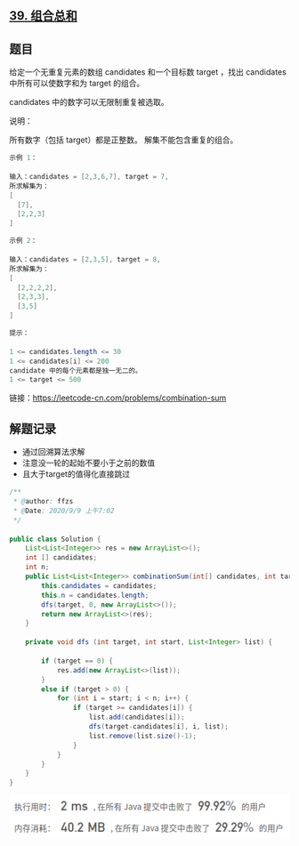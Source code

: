 ## [39. 组合总和](https://leetcode-cn.com/problems/combination-sum/)

## 题目

给定一个无重复元素的数组 candidates 和一个目标数 target ，找出 candidates 中所有可以使数字和为 target 的组合。

candidates 中的数字可以无限制重复被选取。

说明：

所有数字（包括 target）都是正整数。
解集不能包含重复的组合。 

```java
示例 1：

输入：candidates = [2,3,6,7], target = 7,
所求解集为：
[
  [7],
  [2,2,3]
]
```



```java
示例 2：

输入：candidates = [2,3,5], target = 8,
所求解集为：
[
  [2,2,2,2],
  [2,3,3],
  [3,5]
]
```



```java
提示：

1 <= candidates.length <= 30
1 <= candidates[i] <= 200
candidate 中的每个元素都是独一无二的。
1 <= target <= 500
```


链接：https://leetcode-cn.com/problems/combination-sum

## 解题记录

+ 通过回溯算法求解
+ 注意没一轮的起始不要小于之前的数值
+ 且大于target的值得化直接跳过

```java
/**
 * @author: ffzs
 * @Date: 2020/9/9 上午7:02
 */

public class Solution {
    List<List<Integer>> res = new ArrayList<>();
    int [] candidates;
    int n;
    public List<List<Integer>> combinationSum(int[] candidates, int target) {
        this.candidates = candidates;
        this.n = candidates.length;
        dfs(target, 0, new ArrayList<>());
        return new ArrayList<>(res);
    }

    private void dfs (int target, int start, List<Integer> list) {

        if (target == 0) {
            res.add(new ArrayList<>(list));
        }
        else if (target > 0) {
            for (int i = start; i < n; i++) {
                if (target >= candidates[i]) {
                    list.add(candidates[i]);
                    dfs(target-candidates[i], i, list);
                    list.remove(list.size()-1);
                }
            }
        }
    }
}
```

![image-20200909072244333](README.assets/image-20200909072244333.png)